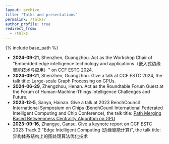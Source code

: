 ```yaml
---
layout: archive
title: "Talks and presentations"
permalink: /talks/
author_profile: true
redirect_from:
  - /talks
---
```


{% include base_path %}


- **2024-09-21**, Shenzhen, Guangzhou. Act as the Workshop Chair of "Embedded edge intelligence technology and applications（嵌入式边缘智能技术与应用）" on CCF ESTC 2024.
- **2024-09-21**, Shenzhen, Guangzhou. Give a talk at CCF ESTC 2024, the talk title: Large-scale Graph Processing on GPUs.
- **2024-06-29**, Zhengzhou, Henan. Act as the Roundtable Forum Guest at the Forum of Human-Machine-Things Intelligence Challenges and Future.
- **2023-12-5**, Sanya, Hainan. Give a talk at 2023 BenchCouncil International Symposium on Chips (BenchCounil International Federated Intelligent Computing and Chip Conference), the talk title: [Path Merging Based Betweenness Centrality Algorithm on GPU](https://www.benchcouncil.org/ficc2023/index.html#ConferenceList)
- **2023-09-16**, Zhangye, Gansu. Give a keynote report on CCF ESTC 2023 Track 2 "Edge Intelligent Computing (边缘智能计算)", the talk title: 异构体系结构上的图处理算法优化技术
